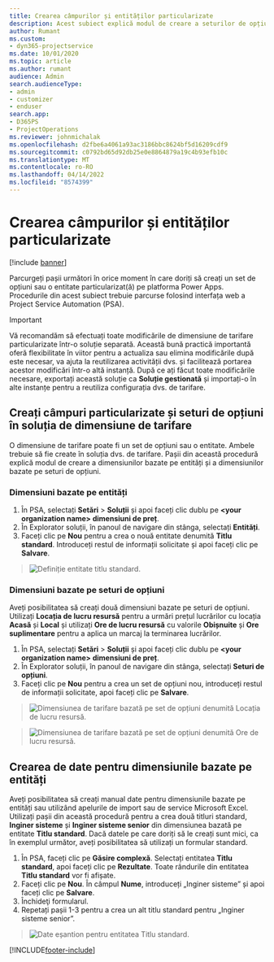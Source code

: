 ```yaml
---
title: Crearea câmpurilor și entităților particularizate
description: Acest subiect explică modul de creare a seturilor de opțiuni și a entităților în soluția proprie în platforma Power Apps platform.
author: Rumant
ms.custom:
- dyn365-projectservice
ms.date: 10/01/2020
ms.topic: article
ms.author: rumant
audience: Admin
search.audienceType:
- admin
- customizer
- enduser
search.app:
- D365PS
- ProjectOperations
ms.reviewer: johnmichalak
ms.openlocfilehash: d2fbe6a4061a93ac3186bbc8624bf5d16209cdf9
ms.sourcegitcommit: c0792bd65d92db25e0e8864879a19c4b93efb10c
ms.translationtype: MT
ms.contentlocale: ro-RO
ms.lasthandoff: 04/14/2022
ms.locfileid: "8574399"
---
```

# <a name="create-custom-fields-and-entities"></a>Crearea câmpurilor și entităților particularizate 

[!include [banner](../includes/psa-now-project-operations.md)]

Parcurgeți pașii următori în orice moment în care doriți să creați un set de opțiuni sau o entitate particularizat(ă) pe platforma Power Apps.  
Procedurile din acest subiect trebuie parcurse folosind interfața web a Project Service Automation (PSA).

> [!IMPORTANT]
> Vă recomandăm să efectuați toate modificările de dimensiune de tarifare particularizate într-o soluție separată. Această bună practică importantă oferă flexibilitate în viitor pentru a actualiza sau elimina modificările după este necesar, va ajuta la reutilizarea activității dvs. și facilitează portarea acestor modificări într-o altă instanță. După ce ați făcut toate modificările necesare, exportați această soluție ca **Soluție gestionată** și importați-o în alte instanțe pentru a reutiliza configurația dvs. de tarifare.

  
## <a name="create-custom-fields-and-option-sets-in-the-pricing-dimension-solution"></a>Creați câmpuri particularizate și seturi de opțiuni în soluția de dimensiune de tarifare

O dimensiune de tarifare poate fi un set de opțiuni sau o entitate. Ambele trebuie să fie create în soluția dvs. de tarifare. Pașii din această procedură explică modul de creare a dimensiunilor bazate pe entități și a dimensiunilor bazate pe seturi de opțiuni.

### <a name="entity-based-dimensions"></a>Dimensiuni bazate pe entități

1. În PSA, selectați **Setări** > **Soluții** și apoi faceți clic dublu pe **\<your organization name> dimensiuni de preț**.
2. În Explorator soluții, în panoul de navigare din stânga, selectați **Entități**.
3. Faceți clic pe **Nou** pentru a crea o nouă entitate denumită **Titlu standard**. Introduceți restul de informații solicitate și apoi faceți clic pe **Salvare**.

> ![Definiție entitate titlu standard.](media/Standard-Title-entity-definition.png)


### <a name="option-set-based-dimensions"></a>Dimensiuni bazate pe seturi de opțiuni 
Aveți posibilitatea să creați două dimensiuni bazate pe seturi de opțiuni. Utilizați **Locația de lucru resursă** pentru a urmări prețul lucrărilor cu locația **Acasă** și **Local** și utilizați **Ore de lucru resursă** cu valorile **Obișnuite** și **Ore suplimentare** pentru a aplica un marcaj la terminarea lucrărilor.


1. În PSA, selectați **Setări** > **Soluții** și apoi faceți clic dublu pe  **\<your organization name> dimensiuni de preț**. 
2. În Explorator soluții, în panoul de navigare din stânga, selectați **Seturi de opțiuni**. 
3. Faceți clic pe **Nou** pentru a crea un set de opțiuni nou, introduceți restul de informații solicitate, apoi faceți clic pe **Salvare**.

> ![Dimensiunea de tarifare bazată pe set de opțiuni denumită Locația de lucru resursă.](media/Option-set-PD-called-Resource-Work-Location.png)

> ![Dimensiunea de tarifare bazată pe set de opțiuni denumită Ore de lucru resursă.](media/Option-set-PD-called-Resource-Work-Hours.PNG)


## <a name="create-data-for-entity-based-dimensions"></a>Crearea de date pentru dimensiunile bazate pe entități

Aveți posibilitatea să creați manual date pentru dimensiunile bazate pe entități sau utilizând apelurile de import sau de service Microsoft Excel. Utilizați pașii din această procedură pentru a crea două titluri standard, **Inginer sisteme** și **Inginer sisteme senior** din dimensiunea bazată pe entitate **Titlu standard**. Dacă datele pe care doriți să le creați sunt mici, ca în exemplul următor, aveți posibilitatea să utilizați un formular standard.

1. În PSA, faceți clic pe **Găsire complexă**. Selectați entitatea **Titlu standard**, apoi faceți clic pe **Rezultate**. Toate rândurile din entitatea **Titlu standard** vor fi afișate.
2. Faceți clic pe **Nou**. În câmpul **Nume**, introduceți „Inginer sisteme” și apoi faceți clic pe **Salvare**.
3. Închideţi formularul. 
4. Repetați pașii 1-3 pentru a crea un alt titlu standard pentru „Inginer sisteme senior”.

> ![Date eșantion pentru entitatea Titlu standard.](media/ST-data.png)




[!INCLUDE[footer-include](../includes/footer-banner.md)]
